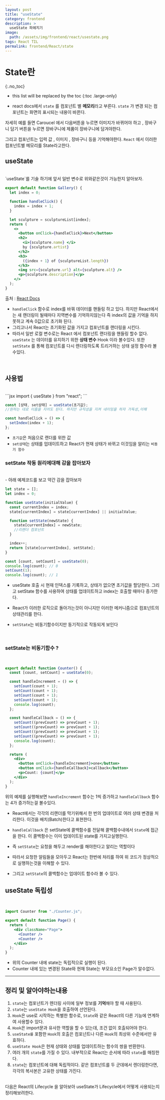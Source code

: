```yaml
---
layout: post
title: "useState"
category: frontend
description: >
  useState 파헤지기
image:
  path: /assets/img/frontend/react/usestate.png
tags: React TIL
permalink: frontend/React/state
---
```

<!--more-->
# State란
{:.no_toc}

* this list will be replaced by the toc
{:toc .large-only}

- react docs에서 `state` 를 컴포넌트 별 **메모리**라고 부른다. `state` 가 변경 되는 컴포넌트는 화면의 표시되는 내용이 바뀐다.

자세히 예를 들면 Caroucel 에서 다음버튼을 누르면 이미지가 바뀌어야 하고 , 장바구니 담기 버튼을 누르면 장바구니에 제품이 장바구니에 담겨야한다.

그리고 컴포넌트는 입력 값 , 이미지 , 장바구니 등을 기억해야한다.
`React` 에서 이러한 컴포넌트별 메모리를 State라고한다.
<br>

## useState

<br>
`useState`를 기술 하기에 앞서 일반 변수로 위와같은것이 가능한지 알아보자.

```jsx
export default function Gallery() {
  let index = 0;

  function handleClick() {
    index = index + 1;
  }

  let sculpture = sculptureList[index];
  return (
    <>
      <button onClick={handleClick}>Next</button>
      <h2>
        <i>{sculpture.name} </i>
        by {sculpture.artist}
      </h2>
      <h3>
        ({index + 1} of {sculptureList.length})
      </h3>
      <img src={sculpture.url} alt={sculpture.alt} />
      <p>{sculpture.description}</p>
    </>
  );
}
```

출처 : [React Docs](https://react.dev/learn/state-a-components-memory)

- `handleClick` 함수로 index를 바꿔 데이터를 핸들링 하고 있다. 하지만 React에서는 새 랜더링이 될때마다 지역변수를 기억하지않는다 즉 index의 값을 기억을 하지못하고 계속 0값으로 초기화 된다.
- 그리고나서 React는 초기화된 값을 가지고 컴포넌트를 랜더링을 시킨다.
- 따라서 일반 로컬 변수로는 React 에서 컴포넌트 랜더링을 핸들링 할수 없다.
`useState` 는 데이터를 유지하기 위한 **상태 변수** Hook 이라 볼수있다.
또한 `setState` 를 통해 컴포넌트를 다시 렌더링하도록 트리거하는 상태 설정 함수라 볼수있다.
<br>

## 사용법

<br>
```jsx
import { useState } from "react";
```

```jsx
const [상태, set상태] = useState(초기값);
//원하는 대로 이름을 지어도 된다. 하지만 규칙성을 지켜 네이밍을 하자 가독성,이해
```

```jsx
const handleClick = () => {
  setIndex(index + 1);
};
```

- `초기값`은 처음으로 랜더를 위한 값
- `set상태`는 상태를 업데이트하고 React가 현재 상태가 바뀌고 이것임을 알리는 `비동기 함수`
  <br>

### setState 작동 원리에대해 감을 잡아보자

<br>
- 아래 예제코드를 보고 약간 감을 잡아보자

```js
let state = [];
let index = 0;

function useState(initialValue) {
  const currentIndex = index;
  state[currentIndex] = state[currentIndex] || initialValue;

  function setState(newState) {
    state[currentIndex] = newState;
    //리랜더 컴포넌트
  }

  index++;
  return [state[currentIndex], setState];
}

const [count, setCount] = useState(0);
console.log(count); // 0
setCount(1);
console.log(count); // 1
```

- useState 호출 시 현재 인덱스를 기록하고, 상태가 없으면 초기값을 할당한다. 그리고 setState 함수를 사용하여 상태를 업데이트하고 index는 호출할 때마다 증가한다.

- React가 이러한 로직으로 돌아가는것이 아니지만 이러한 메커니즘으로 컴포넌트의 상태관리를 한다.

- `setState`는 비동기함수이지만 동기적으로 작동되게 보인다

<br>

### setState는 비동기함수 ?

<br>

```jsx
export default function Counter() {
  const [count, setCount] = useState(0);

  const handleIncrement = () => {
    setCount(count + 1);
    setCount(count + 1);
    setCount(count + 1);
    setCount(count + 1);
    console.log(count);
  };

  const handleCallback = () => {
    setCount((prevCount) => prevCount + 1);
    setCount((prevCount) => prevCount + 1);
    setCount((prevCount) => prevCount + 1);
    setCount((prevCount) => prevCount + 1);
    console.log(count);
  };

  return (
    <div>
      <button onClick={handleIncrement}>one</button>
      <button onClick={handleCallback}>callback</button>
      <p>Count: {count}</p>
    </div>
  );
}
```

위의 예제를 실행해보면 `handleIncrement` 함수는 1씩 증가하고 `handleCallback` 함수는 4가 증가하는걸 볼수있다.

- React에서는 각각의 리랜더를 막기위해서 한 번의 업데이트로 여러 상태 변경을 처리한다. 이것을 배치(Batch)한다고 표현한다.

- `handleCallback` 은 setState에 콜백함수를 전달해 콜백함수내에서 `State`에 접근을 한다. 이 콜백함수는 이미 업데이트된 state를 가지고실행한다.

- 즉 `setState`는 요청을 해두고 render를 해야한다고 알리는 역할이다
- 따라서 요청한 알림들을 모아두고 React는 한번에 처리를 하여 위 코드가 정상적으로 실행하는것을 이해할 수 있다.
- 그리고 `setState`의 콜백함수는 업데이트 함수라 볼 수 있다.
  <br>

## useState 독립성

<br>

```jsx
import Counter from "./Counter.js";

export default function Page() {
  return (
    <div className="Page">
      <Counter />
      <Counter />
    </div>
  );
}
```

- 위의 Counter 내에 state는 독립적으로 실행이 된다.
- Counter 내에 있는 변경된 State와 현재 State는 부모요소인 Page가 알수없다.

---

## 정리 및 알아야하는내용

1. `state`는 컴포넌트가 렌더링 사이에 일부 정보를 **기억**해야 할 때 사용된다.
2. `state`는 `useState Hook`을 호출하여 선언된다.
3. `Hook`은 use로 시작하는 특별한 함수로, `State`와 같은 React의 다른 기능에 연계하여 사용할수 있다.
4. `Hook`은 import문과 유사한 역할을 할 수 있는데, 조건 없이 호출되어야 한다.
5. `useState를` 포함한 `Hook`의 호출은 컴포넌트나 다른 `Hook`의 최상위 수준에서만 유효하다.
6. `useState Hook`은 현재 상태와 상태를 업데이트하는 함수의 쌍을 반환한다.
7. 여러 개의 `state`를 가질 수 있다. 내부적으로 React는 순서에 따라 `state`를 매칭한다.
8. `state`는 컴포넌트에 대해 독립적이다. 같은 컴포넌트를 두 군데에서 렌더링한다면, 각각의 복사본은 고유한 상태를 가진다.

<br>
다음은 React의 Lifecycle 을 알아보아 useState가 Lifecycle에서 어떻게 사용되는지 정리해보려한다.
